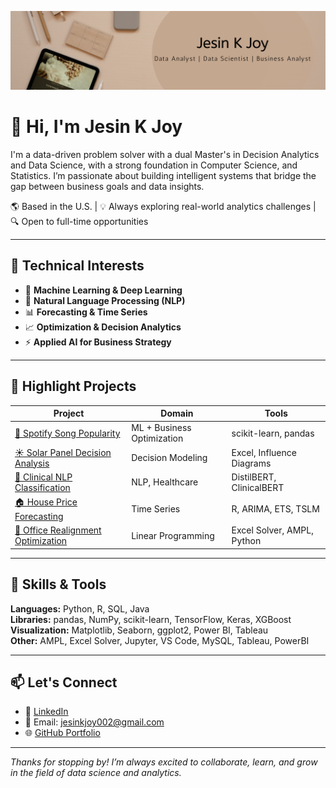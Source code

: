 ![Jesin K Joy Banner](assets/banner.png)
# 👋 Hi, I'm Jesin K Joy

I'm a data-driven problem solver with a dual Master's in Decision Analytics and Data Science, with a strong foundation in Computer Science, and Statistics. I’m passionate about building intelligent systems that bridge the gap between business goals and data insights.

🌎 Based in the U.S. | 💡 Always exploring real-world analytics challenges | 🔍 Open to full-time opportunities

---

## 🚀 Technical Interests

- 🧠 **Machine Learning & Deep Learning**
- 📝 **Natural Language Processing (NLP)**
- 📊 **Forecasting & Time Series**
- 📈 **Optimization & Decision Analytics**
- ⚡ **Applied AI for Business Strategy**

---

## 🧩 Highlight Projects

| Project | Domain | Tools |
|--------|--------|-------|
| [🎵 Spotify Song Popularity](https://github.com/jesinkjoy/spotify-song-popularity-prediction) | ML + Business Optimization | scikit-learn, pandas |
| [☀️ Solar Panel Decision Analysis](https://github.com/jesinkjoy/solar-panel-decision-analysis) | Decision Modeling | Excel, Influence Diagrams |
| [🧠 Clinical NLP Classification](https://github.com/jesinkjoy/clinical-conversation-nlp) | NLP, Healthcare | DistilBERT, ClinicalBERT |
| [🏠 House Price Forecasting](https://github.com/jesinkjoy/house-price-forecasting) | Time Series | R, ARIMA, ETS, TSLM |
| [📍 Office Realignment Optimization](https://github.com/jesinkjoy/office-realignment-optimization) | Linear Programming | Excel Solver, AMPL, Python |

---

## 💼 Skills & Tools

**Languages:** Python, R, SQL, Java  
**Libraries:** pandas, NumPy, scikit-learn, TensorFlow, Keras, XGBoost  
**Visualization:** Matplotlib, Seaborn, ggplot2, Power BI, Tableau  
**Other:** AMPL, Excel Solver, Jupyter, VS Code, MySQL, Tableau, PowerBI

---

## 📫 Let's Connect

- 📍 [LinkedIn](https://www.linkedin.com/in/jesinkjoy)  
- 📧 Email: jesinkjoy002@gmail.com  
- 🌐 [GitHub Portfolio](https://github.com/jesinkjoy)

---

_Thanks for stopping by! I’m always excited to collaborate, learn, and grow in the field of data science and analytics._
